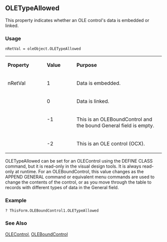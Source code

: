 ## OLETypeAllowed

This property indicates whether an OLE control's data is embedded or linked.

### Usage

```foxpro
nRetVal = oleObject.OLETypeAllowed
```
<table>
<tr>
  <td width="25%" valign="top">
  <p><b>Property</b></p>
  </td>
  <td width=14% valign=top>
  <p><b>Value</b></p>
  </td>
  <td width=61% valign=top>
  <p><b>Purpose</b></p>
  </td>
 </tr>
<tr>
  <td width=25% rowspan=4 valign=top>
  <p>nRetVal</p>
  </td>
  <td width=14% valign=top>
  <p>1</p>
  </td>
  <td width=61% valign=top>
  <p>Data is embedded.</p>
  </td>
 </tr>
<tr>
  <td width=19% valign=top>
  <p>0</p>
  </td>
  <td width=81% valign=top>
  <p>Data is linked.</p>
  </td>
 </tr>
<tr>
  <td width=19% valign=top>
  <p>-1</p>
  </td>
  <td width=81% valign=top>
  <p>This is an OLEBoundControl and the bound General field is empty.</p>
  </td>
 </tr>
<tr>
  <td width=19% valign=top>
  <p>-2</p>
  </td>
  <td width=81% valign=top>
  <p>This is an OLE control (OCX).</p>
  </td>
 </tr>
</table>

OLETypeAllowed can be set for an OLEControl using the DEFINE CLASS command, but it is read-only in the visual design tools. It is always read-only at runtime. For an OLEBoundControl, this value changes as the APPEND GENERAL command or equivalent menu commands are used to change the contents of the control, or as you move through the table to records with different types of data in the General field.

### Example

```foxpro
? ThisForm.OLEBoundControl1.OLETypeAllowed
```
### See Also

[OLEControl](s4g518.md), [OLEBoundControl](s4g518.md)